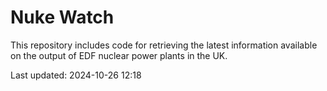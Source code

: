 # Nuke Watch

This repository includes code for retrieving the latest information available on the output of EDF nuclear power plants in the UK.

Last updated: 2024-10-26 12:18